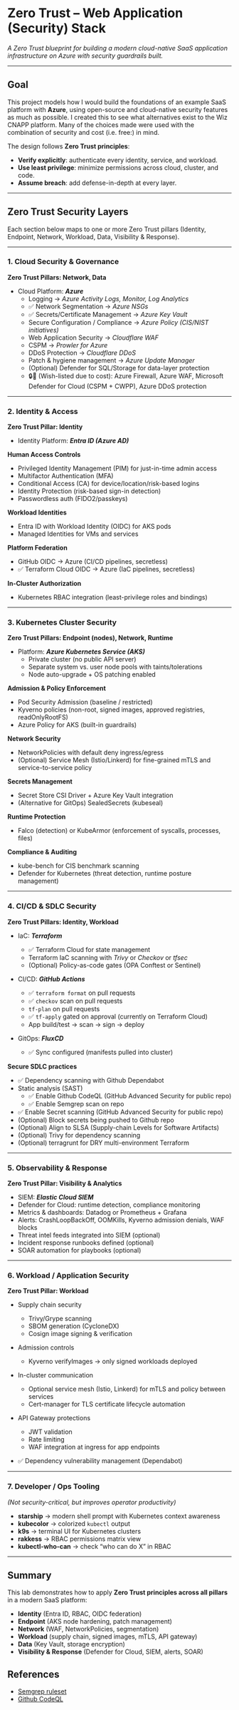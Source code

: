 # Zero Trust – Web Application (Security) Stack
*A Zero Trust blueprint for building a modern cloud-native SaaS application infrastructure on Azure with security guardrails built.*

---

## Goal

This project models how I would build the foundations of an example SaaS platform with **Azure**, using open-source and cloud-native security features as much as possible. I created this to see what alternatives exist to the Wiz CNAPP platform. Many of the choices made were used with the combination of security and cost (i.e. free:) in mind.




The design follows **Zero Trust principles**:

- **Verify explicitly**: authenticate every identity, service, and workload.  
- **Use least privilege**: minimize permissions across cloud, cluster, and code.  
- **Assume breach**: add defense-in-depth at every layer.  

---

## Zero Trust Security Layers

Each section below maps to one or more Zero Trust pillars (Identity, Endpoint, Network, Workload, Data, Visibility & Response).

---

### 1. Cloud Security & Governance  
**Zero Trust Pillars: Network, Data**

- Cloud Platform: ***Azure***
  - Logging → *Azure Activity Logs, Monitor, Log Analytics*
  - ✅ Network Segmentation → *Azure NSGs*
  - ✅ Secrets/Certificate Management → *Azure Key Vault*
  - Secure Configuration / Compliance → *Azure Policy (CIS/NIST initiatives)*
  - Web Application Security → *Cloudflare WAF*
  - CSPM → *Prowler for Azure*
  - DDoS Protection → *Cloudflare DDoS*
  - Patch & hygiene management → *Azure Update Manager*
  - (Optional) Defender for SQL/Storage for data-layer protection
  - 🔒💸 (Wish-listed due to cost): Azure Firewall, Azure WAF, Microsoft Defender for Cloud (CSPM + CWPP), Azure DDoS protection

---

### 2. Identity & Access  
**Zero Trust Pillar: Identity**

- Identity Platform: ***Entra ID (Azure AD)***

**Human Access Controls**
- Privileged Identity Management (PIM) for just-in-time admin access  
- Multifactor Authentication (MFA)  
- Conditional Access (CA) for device/location/risk-based logins  
- Identity Protection (risk-based sign-in detection)  
- Passwordless auth (FIDO2/passkeys)

**Workload Identities**
- Entra ID with Workload Identity (OIDC) for AKS pods  
- Managed Identities for VMs and services

**Platform Federation**
- GitHub OIDC → Azure (CI/CD pipelines, secretless)
- ✅ Terraform Cloud OIDC → Azure (IaC pipelines, secretless)

**In-Cluster Authorization**
- Kubernetes RBAC integration (least-privilege roles and bindings)

---

### 3. Kubernetes Cluster Security  
**Zero Trust Pillars: Endpoint (nodes), Network, Runtime**

- Platform: ***Azure Kubernetes Service (AKS)***
  - Private cluster (no public API server)  
  - Separate system vs. user node pools with taints/tolerations  
  - Node auto-upgrade + OS patching enabled  

**Admission & Policy Enforcement**
- Pod Security Admission (baseline / restricted)  
- Kyverno policies (non-root, signed images, approved registries, readOnlyRootFS)  
- Azure Policy for AKS (built-in guardrails)

**Network Security**
- NetworkPolicies with default deny ingress/egress  
- (Optional) Service Mesh (Istio/Linkerd) for fine-grained mTLS and service-to-service policy

**Secrets Management**
- Secret Store CSI Driver + Azure Key Vault integration  
- (Alternative for GitOps) SealedSecrets (kubeseal)

**Runtime Protection**
- Falco (detection) or KubeArmor (enforcement of syscalls, processes, files)

**Compliance & Auditing**
- kube-bench for CIS benchmark scanning  
- Defender for Kubernetes (threat detection, runtime posture management)

---

### 4. CI/CD & SDLC Security  
**Zero Trust Pillars: Identity, Workload**

- IaC: ***Terraform***
  - ✅ Terraform Cloud for state management
  - Terraform IaC scanning with *Trivy* or *Checkov*  or *tfsec*
  - (Optional) Policy-as-code gates (OPA Conftest or Sentinel)

- CI/CD: ***GitHub Actions***
  - ✅ `terraform format` on pull requests  
  - ✅ `checkov` scan on pull requests
  - `tf-plan` on pull requests  
  - ✅ `tf-apply` gated on approval  (currently on Terraform Cloud)
  - App build/test → scan → sign → deploy  

- GitOps: ***FluxCD***
  - ✅ Sync configured (manifests pulled into cluster)

**Secure SDLC practices**
- ✅ Dependency scanning with Github Dependabot
- Static analysis (SAST)
  - ✅ Enable Github CodeQL (GitHub Advanced Security for public repo)
  - ✅ Enable Semgrep scan on repo
- ✅ Enable Secret scanning (GitHub Advanced Security for public repo)
- (Optional) Block secrets being pushed to Github repo
- (Optional) Align to SLSA (Supply-chain Levels for Software Artifacts)
- (Optional) Trivy for dependency scanning
- (Optional) terragrunt for DRY multi-environment Terraform

---

### 5. Observability & Response  
**Zero Trust Pillar: Visibility & Analytics**

- SIEM: ***Elastic Cloud SIEM***
- Defender for Cloud: runtime detection, compliance monitoring  
- Metrics & dashboards: Datadog or Prometheus + Grafana  
- Alerts: CrashLoopBackOff, OOMKills, Kyverno admission denials, WAF blocks  
- Threat intel feeds integrated into SIEM (optional)  
- Incident response runbooks defined (optional)  
- SOAR automation for playbooks (optional)

---

### 6. Workload / Application Security  
**Zero Trust Pillar: Workload**

- Supply chain security  
  - Trivy/Grype scanning  
  - SBOM generation (CycloneDX)  
  - Cosign image signing & verification  

- Admission controls  
  - Kyverno verifyImages → only signed workloads deployed  

- In-cluster communication  
  - Optional service mesh (Istio, Linkerd) for mTLS and policy between services  
  - Cert-manager for TLS certificate lifecycle automation  

- API Gateway protections  
  - JWT validation  
  - Rate limiting  
  - WAF integration at ingress for app endpoints  

- ✅ Dependency vulnerability management (Dependabot)

---

### 7. Developer / Ops Tooling  
*(Not security-critical, but improves operator productivity)*

- **starship** → modern shell prompt with Kubernetes context awareness  
- **kubecolor** → colorized `kubectl` output  
- **k9s** → terminal UI for Kubernetes clusters  
- **rakkess** → RBAC permissions matrix view  
- **kubectl-who-can** → check “who can do X” in RBAC  

---

## Summary

This lab demonstrates how to apply **Zero Trust principles across all pillars** in a modern SaaS platform:  
- **Identity** (Entra ID, RBAC, OIDC federation)  
- **Endpoint** (AKS node hardening, patch management)  
- **Network** (WAF, NetworkPolicies, segmentation)  
- **Workload** (supply chain, signed images, mTLS, API gateway)  
- **Data** (Key Vault, storage encryption)  
- **Visibility & Response** (Defender for Cloud, SIEM, alerts, SOAR)  

## References
- [Semgrep ruleset](https://semgrep.dev/r)
- [Github CodeQL](https://codeql.github.com)
